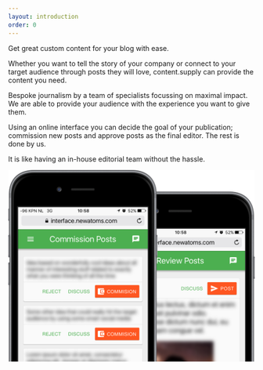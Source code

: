 ```yaml
---
layout: introduction
order: 0
---
```


Get great custom content for your blog with ease.

Whether you want to tell the story of your company or connect to your target audience through posts they will love, content.supply can provide the content you need.

Bespoke journalism by a team of specialists focussing on maximal impact. We are able to provide your audience with the experience you want to give them.

Using an online interface you can decide the goal of your publication; commission new posts and approve posts as the final editor. The rest is done by us.

It is like having an in-house editorial team without the hassle.

![Commission and edit posts on the go](images/commission-review.png)
